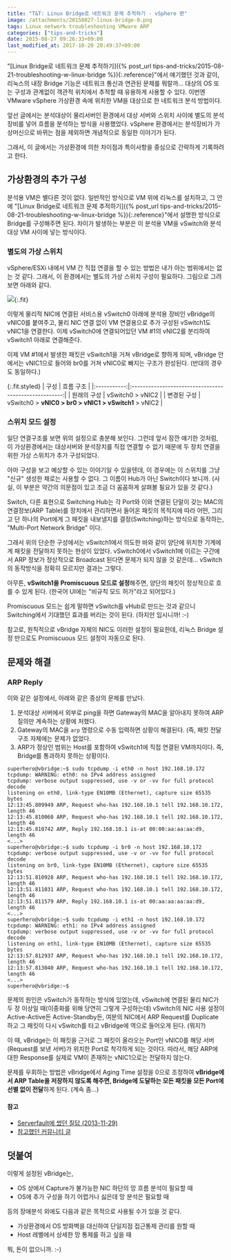 ```yaml
---
title: "T&T: Linux Bridge로 네트워크 문제 추적하기 - vSphere 편"
image: /attachments/20150827-linux-bridge-0.png
tags: Linux network troubleshooting VMware ARP
categories: ["tips-and-tricks"]
date: 2015-08-27 09:26:33+09:00
last_modified_at: 2017-10-20 20:49:37+09:00
---
```

"[Linux Bridge로 네트워크 문제 추적하기]({% post_url tips-and-tricks/2015-08-21-troubleshooting-w-linux-bridge %}){:.reference}"에서
얘기했던 것과 같이, 리눅스의
내장 Bridge 기능은 네트워크 통신과 연관된 문제를 뭐랄까... 대상의
OS 또는 구성과 관계없이 객관적 위치에서 추적할 때 유용하게 사용할
수 있다. 이번엔 VMware vSphere 가상환경 속에 위치한 VM을 대상으로
한 네트워크 분석 방법이다.


앞선 글에서는 분석대상이 물리서버인 환경에서 대상 서버와 스위치
사이에 별도의 분석장비를 넣어 흐름을 분석하는 방식을 사용했었다.
vSphere 환경에서는 분석장비가 가상머신으로 바뀌는 점을 제외하면
개념적으로 동일한 이야기가 된다.

그래서, 이 글에서는 가상환경에 의한 차이점과 특이사항을 중심으로
간략하게 기록하려고 한다.

## 가상환경의 추가 구성

분석용 VM은 별다른 것이 없다. 일반적인 방식으로 VM 위에 리눅스를
설치하고, 그 안에
"[Linux Bridge로 네트워크 문제 추적하기]({% post_url tips-and-tricks/2015-08-21-troubleshooting-w-linux-bridge %}){:.reference}"에서
설명한 방식으로 Bridge를 구성해주면 된다. 차이가 발생하는 부분은
이 분석용 VM을 vSwitch와 분석대상 VM 사이에 넣는 방식이다.

### 별도의 가상 스위치

vSphere/ESXi 내에서 VM 간 직접 연결을 할 수 있는 방법은 내가 아는
범위에서는 없는 것 같다. 그래서, 이 환경에서는 별도의 가상 스위치
구성이 필요하다. 그림으로 그려보면 아래와 같다.

![](/attachments/20150827-linux-bridge-0.png){:.fit}

이렇게 물리적 NIC에 연결된 서비스용 vSwitch0 아래에 분석용 장비인
vBridge의 vNIC0를 붙여주고, 물리 NIC 연결 없이 VM 연결용으로 추가
구성된 vSwitch1도 vNIC1을 연결한다.  이제 vSwitch0에 연결되어있던
VM #1의 vNIC2를 분리하여 vSwitch1 아래로 연결해준다.

이제 VM #1에서 발생한 패킷은 vSwitch1을 거쳐 vBridge로 향하게 되며,
vBridge 안에서는 vNIC1으로 들어와 br0를 거쳐 vNIC0로 빠지는 구조가
완성된다. (반대의 경우도 동일하다.)

{:.fit.styled}
| 구성        | 흐름 구조                                             |
|:-----------:|:-----------------------------------------------------:|
| 원래의 구성 | vSwitch0 > vNIC2                                      |
| 변경된 구성 | vSwitch0 > **vNIC0 > br0 > vNIC1 > vSwitch1** > vNIC2 |

### 스위치 모드 설정

일단 연결구조를 보면 위의 설정으로 충분해 보인다. 그런데 앞서 잠깐
얘기한 것처럼, 이 가상환경에서는 대상서버와 분석장치를 직접 연결할
수 없기 때문에 두 장치 연결을 위한 가상 스위치가 추가 구성되었다.

아마 구성을 보고 예상할 수 있는 이야기일 수 있을텐데, 이 경우에는
이 스위치를 그냥 "신규" 생성한 채로는 사용할 수 없다. 그 이름이
Hub가 아닌 Switch이다 보니까.
(사실, 이 부분은 약간의 의문점이 있고 조금 더 꼼꼼하게 살펴볼 필요가
있을 것 같다.)

Switch, 다른 표현으로 Switching Hub는 각 Port와 이와 연결된 단말이
갖는 MAC의 연결정보(ARP Table)를 장치에서 관리하면서 들어온 패킷의
목적지에 따라 어떤, 그리고 단 하나의 Port에게 그 패킷을 내보낼지를
결정(Switching)하는 방식으로 동작하는, "Multi-Port Network Bridge"
이다.

그래서 위의 단순한 구성에서는 vSwitch1에서 의도한 바와 같이 양단에
위치한 기계에게 패킷을 전달하지 못하는 현상이 있었다. vSwitch0에서
vSwitch1에 이르는 구간에서 ARP 정보가 정상적으로 Broadcast 된다면
문제가 되지 않을 것 같은데... vSwitch의 동작방식을 정확히 모르지만
결과는 그렇다.

아무튼, **vSwitch1을 Promiscuous 모드로 설정**해주면, 양단의 패킷이
정상적으로 흐를 수 있게 된다. (한국어 UI에는 "비규칙 모드 허가"라고
되어있다.)

Promiscuous 모드는 쉽게 말하면 vSwitch를 vHub로 만드는 것과 같으니
Switching에서 기대했던 효과를 버리는 것이 된다. (하지만 임시니까! :-)

참고로, 원칙적으로 vBridge 자체의 NIC도 이러한 설정이 필요한데,
리눅스 Bridge 설정 만으로도 Promiscuous 모드 설정이 자동으로 된다.

## 문제와 해결

### ARP Reply

이와 같은 설정에서, 아래와 같은 증상의 문제를 만났다.

1. 분석대상 서버에서 외부로 ping을 하면 Gateway의 MAC을 알아내지 못하여
   ARP 질의만 계속하는 상황에 처했다.
1. Gateway의 MAC을 `arp` 명령으로 수동 입력하면 상황이 해결된다. (즉,
   패킷 전달구조 자체에는 문제가 없었다.
1. ARP가 정상인 범위는 Host를 포함하여 vSwitch1에 직접 연결된 VM까지이다.
   즉, Bridge를 통과하지 못하는 상황이다.

```console
superhero@vbridge:~$ sudo tcpdump -i eth0 -n host 192.168.10.172
tcpdump: WARNING: eth0: no IPv4 address assigned
tcpdump: verbose output suppressed, use -v or -vv for full protocol decode
listening on eth0, link-type EN10MB (Ethernet), capture size 65535 bytes
12:13:45.809949 ARP, Request who-has 192.168.10.1 tell 192.168.10.172, length 46
12:13:45.810060 ARP, Request who-has 192.168.10.1 tell 192.168.10.172, length 46
12:13:45.810742 ARP, Reply 192.168.10.1 is-at 00:00:aa:aa:aa:d9, length 46
<...>
superhero@vbridge:~$ sudo tcpdump -i br0 -n host 192.168.10.172
tcpdump: verbose output suppressed, use -v or -vv for full protocol decode
listening on br0, link-type EN10MB (Ethernet), capture size 65535 bytes
12:13:51.810928 ARP, Request who-has 192.168.10.1 tell 192.168.10.172, length 46
12:13:51.811031 ARP, Request who-has 192.168.10.1 tell 192.168.10.172, length 46
12:13:51.811579 ARP, Reply 192.168.10.1 is-at 00:aa:aa:aa:aa:d9, length 46
<...>
superhero@vbridge:~$ sudo tcpdump -i eth1 -n host 192.168.10.172
tcpdump: WARNING: eth1: no IPv4 address assigned
tcpdump: verbose output suppressed, use -v or -vv for full protocol decode
listening on eth1, link-type EN10MB (Ethernet), capture size 65535 bytes
12:13:57.812937 ARP, Request who-has 192.168.10.1 tell 192.168.10.172, length 46
12:13:57.813040 ARP, Request who-has 192.168.10.1 tell 192.168.10.172, length 46
<...>
superhero@vbridge:~$ 
```

문제의 원인은 vSwitch가 동작하는 방식에 있었는데, vSwitch에 연결된
물리 NIC가 두 장 이상일 때(이중화를 위해 당연히 그렇게 구성하는데)
vSwitch의 NIC 사용 설정이 Active-Active든 Active-Standby든, 여분의
NIC에서 ARP Request를 Duplicate 하고 그 패킷이 다시 vSwitch를 타고
vBridge에 역으로 들어오게 된다. (뭐지?)

이 때, vBridge는 이 패킷을 근거로 그 패킷이 올라오는 Port인 vNIC0를
해당 서버(Request를 보낸 서버)가 위치한 Port로 착각하게 되는 것이다.
따라서, 해당 ARP에 대한 Response를 실제로 VM이 존재하는 vNIC1으로는
전달하지 않는다.

문제를 우회하는 방법은 vBridge에서 Aging Time 설정을 0으로 조정하여
**vBridge에서 ARP Table을 저장하지 않도록 해주면, Bridge에 도달하는
모든 패킷을 모든 Port에 선별 없이 전달**하게 된다.
(계속 좀...)

#### 참고
* [Serverfault에 썼던 질답 (2013-11-29)](http://serverfault.com/a/558236/145912)
* [참고했던 커뮤니티 글](https://communities.vmware.com/message/1509541#1509541)

## 덧붙여

이렇게 설정된 vBridge는,

* OS 상에서 Capture가 불가능한 NIC 하단의 망 흐름 분석이 필요할 때
* OS에 추가 구성을 하기 어렵거나 싫은데 망 분석은 필요할 때

등의 장애분석 외에도 다음과 같은 목적으로 사용될 수가 있을 것 같다.

* 가상환경에서 OS 방화벽을 대신하여 단일지점 접근통제 관리를 원할 때
* Host 레벨에서 상세한 망 통제를 하고 싶을 때

뭐, 돈이 없으니까. :-)

